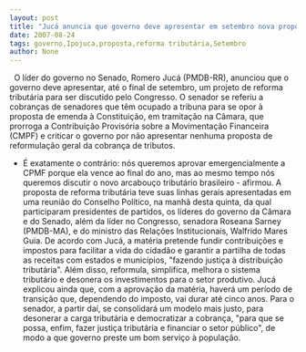 ```yaml
---
layout: post
title: "Jucá anuncia que governo deve apresentar em setembro nova proposta de reforma tributária "
date: 2007-08-24
tags: governo,Ipojuca,proposta,reforma tributária,Setembro
author: None
---
```

&nbsp;
O l&iacute;der do governo no Senado, Romero Juc&aacute; (PMDB-RR), anunciou que o governo deve apresentar, at&eacute; o final de setembro, um projeto de reforma tribut&aacute;ria para ser discutido pelo Congresso. 
O senador se referiu a cobran&ccedil;as de senadores que t&ecirc;m ocupado a tribuna para se opor &agrave; proposta de emenda &agrave; Constitui&ccedil;&atilde;o, em tramita&ccedil;&atilde;o na C&acirc;mara, que prorroga a Contribui&ccedil;&atilde;o Provis&oacute;ria sobre a Movimenta&ccedil;&atilde;o Financeira (CMPF) e criticar o governo por n&atilde;o apresentar nenhuma proposta de reformula&ccedil;&atilde;o geral da cobran&ccedil;a de tributos.
- &Eacute; exatamente o contr&aacute;rio: n&oacute;s queremos aprovar emergencialmente a CPMF porque ela vence ao final do ano, mas ao mesmo tempo n&oacute;s queremos discutir o novo arcabou&ccedil;o tribut&aacute;rio brasileiro - afirmou. 
A proposta de reforma tribut&aacute;ria teve suas linhas gerais apresentadas em uma reuni&atilde;o do Conselho Pol&iacute;tico, na manh&atilde; desta quinta, da qual participaram presidentes de partidos, os l&iacute;deres do governo da C&acirc;mara e do Senado, al&eacute;m da l&iacute;der no Congresso, senadora Roseana Sarney (PMDB-MA), e do ministro das Rela&ccedil;&otilde;es Institucionais, Walfrido Mares Guia. 
De acordo com Juc&aacute;, a mat&eacute;ria pretende fundir contribui&ccedil;&otilde;es e impostos para facilitar a vida do cidad&atilde;o e garantir a partilha de todas as receitas com estados e munic&iacute;pios, &quot;fazendo justi&ccedil;a &agrave; distribui&ccedil;&atilde;o tribut&aacute;ria&quot;. Al&eacute;m disso, reformula, simplifica, melhora o sistema tribut&aacute;rio e desonera os investimentos para o setor produtivo. 
Juc&aacute; explicou ainda que, com a aprova&ccedil;&atilde;o da mat&eacute;ria, haver&aacute; um per&iacute;odo de transi&ccedil;&atilde;o que, dependendo do imposto, vai durar at&eacute; cinco anos. Para o senador, a partir da&iacute;, se consolidar&aacute; um modelo mais justo, para desonerar a carga tribut&aacute;ria e democratizar a cobran&ccedil;a, &quot;para que se possa, enfim, fazer justi&ccedil;a tribut&aacute;ria e financiar o setor p&uacute;blico&quot;, de modo a que governo preste um bom servi&ccedil;o &agrave; popula&ccedil;&atilde;o.&nbsp; 